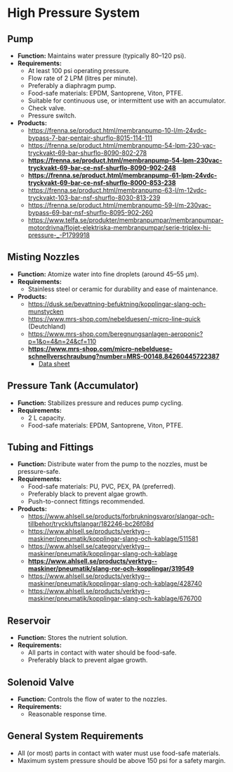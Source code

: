 # High Pressure System

## Pump
- **Function:** Maintains water pressure (typically 80–120 psi).
- **Requirements:**
    - At least 100 psi operating pressure.
    - Flow rate of 2 LPM (litres per minute).
    - Preferably a diaphragm pump.
    - Food-safe materials: EPDM, Santoprene, Viton, PTFE.
    - Suitable for continuous use, or intermittent use with an accumulator.
    - Check valve.
    - Pressure switch.
- **Products:**
    - https://frenna.se/product.html/membranpump-10-l/m-24vdc-bypass-7-bar-pentair-shurflo-8015-114-111
    - https://frenna.se/product.html/membranpump-54-lpm-230-vac-tryckvakt-69-bar-shurflo-8090-802-278
    - **https://frenna.se/product.html/membranpump-54-lpm-230vac-tryckvakt-69-bar-ce-nsf-shurflo-8090-902-248**
    - **https://frenna.se/product.html/membranpump-61-lpm-24vdc-tryckvakt-69-bar-ce-nsf-shurflo-8000-853-238**
    - https://frenna.se/product.html/membranpump-63-l/m-12vdc-tryckvakt-103-bar-nsf-shurflo-8030-813-239
    - https://frenna.se/product.html/membranpump-59-l/m-230vac-bypass-69-bar-nsf-shurflo-8095-902-260
    - https://www.telfa.se/produkter/membranpumpar/membranpumpar-motordrivna/flojet-elektriska-membranpumpar/serie-triplex-hi-pressure-_-P1799918

## Misting Nozzles
- **Function:** Atomize water into fine droplets (around 45–55 µm).
- **Requirements:**
  - Stainless steel or ceramic for durability and ease of maintenance.
- **Products:**
    - https://dusk.se/bevattning-befuktning/kopplingar-slang-och-munstycken
    - https://www.mrs-shop.com/nebelduesen/-micro-line-quick (Deutchland)
    - https://www.mrs-shop.com/beregnungsanlagen-aeroponic?p=1&o=4&n=24&cf=110
    - **https://www.mrs-shop.com/micro-nebelduese-schnellverschraubung?number=MRS-00148.84260445722387**    
        - [Data sheet](https://www.mrs-shop.com/media/pdf/33/56/12/micro-nebelduesen-uebersicht.pdf)    

## Pressure Tank (Accumulator)
- **Function:** Stabilizes pressure and reduces pump cycling.
- **Requirements:**
  - 2 L capacity.
  - Food-safe materials: EPDM, Santoprene, Viton, PTFE.

## Tubing and Fittings
- **Function:** Distribute water from the pump to the nozzles, must be pressure-safe.
- **Requirements:**
    - Food-safe materials: PU, PVC, PEX, PA (preferred).
    - Preferably black to prevent algae growth.
    - Push-to-connect fittings recommended.
- **Products:**
    - https://www.ahlsell.se/products/forbrukningsvaror/slangar-och-tillbehor/tryckluftslangar/182246-bc26f08d
    - https://www.ahlsell.se/products/verktyg--maskiner/pneumatik/kopplingar-slang-och-kablage/511581
    - https://www.ahlsell.se/category/verktyg--maskiner/pneumatik/kopplingar-slang-och-kablage
    - **https://www.ahlsell.se/products/verktyg--maskiner/pneumatik/slang-ror-och-kopplingar/319549**
    - https://www.ahlsell.se/products/verktyg--maskiner/pneumatik/kopplingar-slang-och-kablage/428740
    - https://www.ahlsell.se/products/verktyg--maskiner/pneumatik/kopplingar-slang-och-kablage/676700

## Reservoir
- **Function:** Stores the nutrient solution.
- **Requirements:**
  - All parts in contact with water should be food-safe.
  - Preferably black to prevent algae growth.

## Solenoid Valve
- **Function:** Controls the flow of water to the nozzles.
- **Requirements:**
  - Reasonable response time.

## General System Requirements
- All (or most) parts in contact with water must use food-safe materials.
- Maximum system pressure should be above 150 psi for a safety margin.
